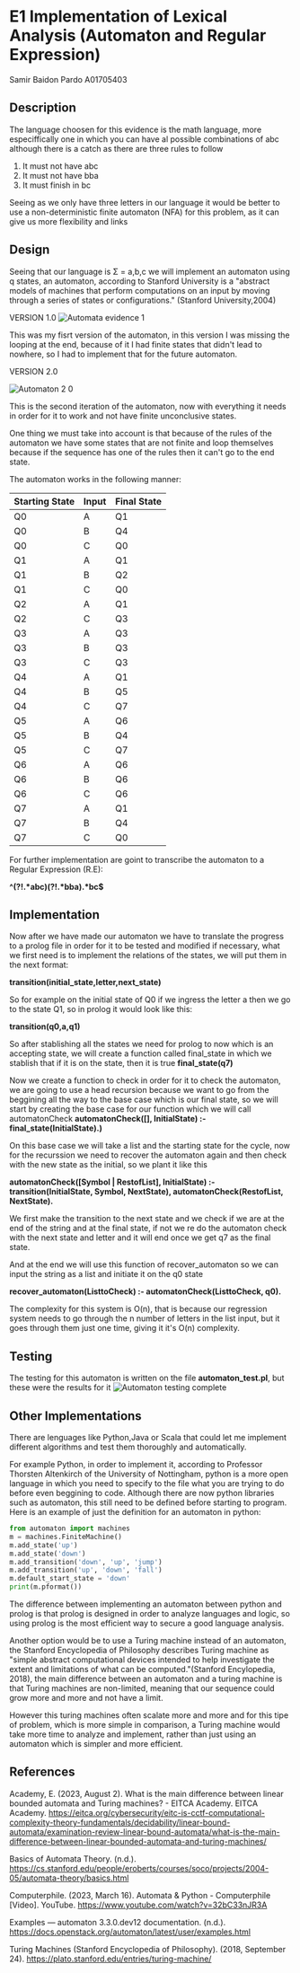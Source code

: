 # E1 Implementation of Lexical Analysis (Automaton and Regular Expression)
Samir Baidon Pardo A01705403

## Description
The language choosen for this evidence is the math language, 
more especiffically one in which you can have al possible combinations of abc
although there is a catch as there are three rules to follow

1. It must not have abc
2. It must not have bba
3. It must finish in bc

Seeing as we only have three letters in our language it would be better to use a 
non-deterministic finite automaton (NFA) for this problem, as it can give us more flexibility and links

## Design

Seeing that our language is 
Σ = a,b,c
we will implement an automaton using q states, an automaton, according to Stanford University is a "abstract models of machines that perform computations on an input by moving through a series of states or configurations." (Stanford University,2004)

VERSION 1.0
![Automata evidence 1](https://github.com/Zathiald/automaton/assets/111139805/5dd46a2c-f45b-4341-9380-eff2b9601d73)

This was my fisrt version of the automaton, in this version I was missing the looping at the end, because of it I had finite states that didn't lead to nowhere, so I had to implement that for the future automaton.

VERSION 2.0

![Automaton 2 0](https://github.com/Zathiald/automaton/assets/111139805/4f623609-8fb1-4641-8799-e83b8ad85a8c)

This is the second iteration of the automaton, now with everything it needs in order for it to work and not have finite unconclusive states.

One thing we must take into account is that because of the rules of the automaton we have some states that are not finite and loop themselves because if the sequence has one of the rules then it can't go to the end state.

The automaton works in the following manner:

| Starting State | Input | Final State |
| -------------- | ------| ----------- |
| Q0             | A     | Q1          |
| Q0             | B     | Q4          |
| Q0             | C     | Q0          |
| Q1             | A     | Q1          |
| Q1             | B     | Q2          |
| Q1             | C     | Q0          |
| Q2             | A     | Q1          |
| Q2             | C     | Q3          |
| Q3             | A     | Q3          |
| Q3             | B     | Q3          |
| Q3             | C     | Q3          |
| Q4             | A     | Q1          |
| Q4             | B     | Q5          |
| Q4             | C     | Q7          |
| Q5             | A     | Q6          |
| Q5             | B     | Q4          |
| Q5             | C     | Q7          |
| Q6             | A     | Q6          |
| Q6             | B     | Q6          |
| Q6             | C     | Q6          |
| Q7             | A     | Q1          |
| Q7             | B     | Q4          |
| Q7             | C     | Q0          |


For further implementation are goint to transcribe the automaton to a Regular Expression (R.E):

<strong>^(?!.*abc)(?!.*bba).*bc$</strong>

## Implementation
Now after we have made our automaton we have to translate the progress to a prolog file in order for it to be tested and modified if necessary, what we first need is to implement the relations of the states, we will put them in the next format: 

<strong>transition(initial_state,letter,next_state)</strong>

So for example on the initial state of Q0 if we ingress the letter a then we go to the state Q1, so in prolog it would look like this:

<strong>transition(q0,a,q1)</strong>

So after stablishing all the states we need for prolog to now which is an accepting state, we will create a function called final_state in which we stablish that if it is on the state, then it is true
<strong>final_state(q7)</strong>

Now we create a function to check in order for it to check the automaton, we are going to use a head recursion because we want to go from the beggining all the way to the base case which is our final state, so we will start by creating the base case for our function which we will call automatonCheck
<strong>automatonCheck([], InitialState) :-
    final_state(InitialState).)</strong>
    
On this base case we will take a list and the starting state for the cycle, now for the recurssion we need to recover the automaton again and then check with the new state as the initial, so we plant it like this

<strong>automatonCheck([Symbol | RestofList], InitialState) :-
    transition(InitialState, Symbol, NextState),
    automatonCheck(RestofList, NextState).</strong>

We first make the transition to the next state and we check if we are at the end of the string and at the final state, if not we re do the automaton check with the next state and letter and it will end once we get q7 as the final state.

And at the end we will use this function of recover_automaton so we can input the string as a list and initiate it on the q0 state

<strong>recover_automaton(ListtoCheck) :-
    automatonCheck(ListtoCheck, q0).</strong>

The complexity for this system is O(n), that is because our regression system needs to go through the n number of letters in the list input, but it goes through them just one time, giving it it's O(n) complexity.

## Testing
The testing for this automaton is written on the file <strong>automaton_test.pl</strong>, but these were the results for it
![Automaton testing complete](https://github.com/Zathiald/automaton/assets/111139805/aeaa37f4-d924-4965-8690-beae39e9e860)

## Other Implementations
There are lenguages like Python,Java or Scala that could let me implement different algorithms and test them thoroughly and automatically.

For example Python, in order to implement it, according to Professor Thorsten Altenkirch of the University of Nottingham, python is a more open language in which you need to specify to the file what you are trying to do before even beggining to code. Although there are now python libraries such as automaton, this still need to be defined before starting to program. Here is an example of just the definition for an automaton in python:

``` python
from automaton import machines
m = machines.FiniteMachine()
m.add_state('up')
m.add_state('down')
m.add_transition('down', 'up', 'jump')
m.add_transition('up', 'down', 'fall')
m.default_start_state = 'down'
print(m.pformat())
```

The difference between implementing an automaton between python and prolog is that prolog is designed in order to analyze languages and logic, so using prolog is the most efficient way to secure a good language analysis.

Another option would be to use a Turing machine instead of an automaton, the Stanford Encyclopedia of Philosophy describes Turing machine as "simple abstract computational devices intended to help investigate the extent and limitations of what can be computed."(Stanford Encylopedia, 2018), the main difference between an automaton and a turing machine is that Turing machines are non-limited, meaning that our sequence could grow more and more and not have a limit.

However this turing machines often scalate more and more and for this tipe of problem, which is more simple in comparison, a Turing machine would take more time to analyze and implement, rather than just using an automaton which is simpler and more efficient.

## References

Academy, E. (2023, August 2). What is the main difference between linear bounded automata and Turing machines? - EITCA Academy. EITCA Academy. https://eitca.org/cybersecurity/eitc-is-cctf-computational-complexity-theory-fundamentals/decidability/linear-bound-automata/examination-review-linear-bound-automata/what-is-the-main-difference-between-linear-bounded-automata-and-turing-machines/ 

Basics of Automata Theory. (n.d.). https://cs.stanford.edu/people/eroberts/courses/soco/projects/2004-05/automata-theory/basics.html

Computerphile. (2023, March 16). Automata & Python - Computerphile [Video]. YouTube. https://www.youtube.com/watch?v=32bC33nJR3A

Examples — automaton 3.3.0.dev12 documentation. (n.d.). https://docs.openstack.org/automaton/latest/user/examples.html 

Turing Machines (Stanford Encyclopedia of Philosophy). (2018, September 24). https://plato.stanford.edu/entries/turing-machine/





